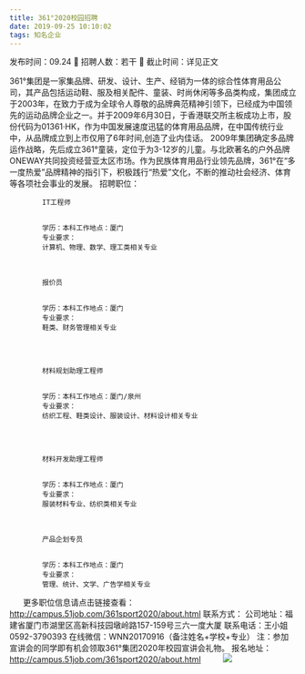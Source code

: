 ```yaml
---
title: 361°2020校园招聘
date: 2019-09-25 10:10:02
tags: 知名企业
---
```

发布时间：09.24   🌟   招聘人数：若干   🌈   截止时间：详见正文
<!-- more -->
361°集团是一家集品牌、研发、设计、生产、经销为一体的综合性体育用品公司，其产品包括运动鞋、服及相关配件、童装、时尚休闲等多品类构成，集团成立于2003年，在致力于成为全球令人尊敬的品牌典范精神引领下，已经成为中国领先的运动品牌企业之一。并于2009年6月30日，于香港联交所主板成功上市，股份代码为01361·HK，作为中国发展速度迅猛的体育用品品牌，在中国传统行业中，从品牌成立到上市仅用了6年时间,创造了业内佳话。
2009年集团确定多品牌运作战略，先后成立361°童装，定位于为3-12岁的儿童。与北欧著名的户外品牌ONEWAY共同投资经营亚太区市场。作为民族体育用品行业领先品牌，361°在“多一度热爱”品牌精神的指引下，积极践行“热爱”文化，不断的推动社会经济、体育等各项社会事业的发展。
招聘职位：

    
        
            
            IT工程师
            
            
            学历：本科工作地点：厦门
            专业要求：
            计算机、物理、数学、理工类相关专业
            
        
    

 

    
        
            
            报价员
            
            
            学历：本科工作地点：厦门
            专业要求：
            鞋类、财务管理相关专业
             
            
        
    

 

    
        
            
            材料规划助理工程师
            
            
            学历：本科工作地点：厦门/泉州
            专业要求：
            纺织工程、鞋类设计、服装设计、材料设计相关专业
             
            
        
    

 

    
        
            
            材料开发助理工程师
            
            
            学历：本科工作地点：厦门
            专业要求：
            服装材料专业、纺织类相关专业
            
        
    

 

    
        
            
            产品企划专员
            
            
            学历：本科工作地点：厦门
            专业要求：
            管理、统计、文学、广告学相关专业
            
        
    

 
 
 
更多职位信息请点击链接查看：
http://campus.51job.com/361sport2020/about.html
联系方式：
公司地址：福建省厦门市湖里区高新科技园墩岭路157-159号三六一度大厦
联系电话：王小姐0592-3790393
在线微信：WNN20170916（备注姓名+学校+专业）
注：参加宣讲会的同学即有机会领取361°集团2020年校园宣讲会礼物。
报名地址：
http://campus.51job.com/361sport2020/about.html
 
 
 
 
 ![](https://cdn.weiweiblog.cn/20181015134814.png)